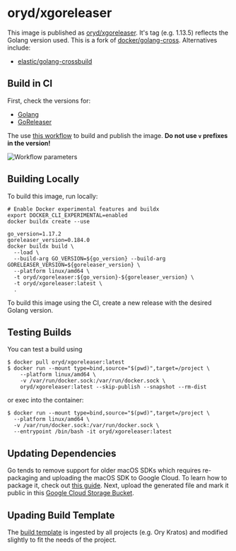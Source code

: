 # oryd/xgoreleaser

This image is published as
[oryd/xgoreleaser](https://hub.docker.com/r/oryd/xgoreleaser).
It's tag (e.g. 1.13.5) reflects the Golang version used. This is a fork of
[docker/golang-cross](https://github.com/docker/golang-cross). Alternatives
include:

- [elastic/golang-crossbuild](https://github.com/elastic/golang-crossbuild)

## Build in CI

First, check the versions for:

- [Golang](https://golang.org/dl/)
- [GoReleaser](https://github.com/goreleaser/goreleaser/releases)

The use
[this workflow](https://github.com/ory/xgoreleaser/actions?query=workflow%3ADocker)
to build and publish the image. **Do not use `v` prefixes in the version!**

![Workflow parameters](.github/workflow.png)

## Building Locally

To build this image, run locally:

```shell script
# Enable Docker experimental features and buildx
export DOCKER_CLI_EXPERIMENTAL=enabled
docker buildx create --use

go_version=1.17.2
goreleaser_version=0.184.0
docker buildx build \
  --load \
  --build-arg GO_VERSION=${go_version} --build-arg GORELEASER_VERSION=${goreleaser_version} \
  --platform linux/amd64 \
  -t oryd/xgoreleaser:${go_version}-${goreleaser_version} \
  -t oryd/xgoreleaser:latest \
  .
```

To build this image using the CI, create a new release with the desired Golang
version.

## Testing Builds

You can test a build using

```shell script
$ docker pull oryd/xgoreleaser:latest
$ docker run --mount type=bind,source="$(pwd)",target=/project \
    --platform linux/amd64 \
    -v /var/run/docker.sock:/var/run/docker.sock \
    oryd/xgoreleaser:latest --skip-publish --snapshot --rm-dist
```

or exec into the container:

```shell script
$ docker run --mount type=bind,source="$(pwd)",target=/project \
  --platform linux/amd64 \
  -v /var/run/docker.sock:/var/run/docker.sock \
  --entrypoint /bin/bash -it oryd/xgoreleaser:latest
```

## Updating Dependencies

Go tends to remove support for older macOS SDKs which requires re-packaging and
uploading the macOS SDK to Google Cloud. To learn how to package it, check out
[this guide](https://github.com/tpoechtrager/osxcross#packaging-the-sdk). Next,
upload the generated file and mark it public in this
[Google Cloud Storage Bucket](https://console.cloud.google.com/storage/browser/ory.sh/build-assets?project=ory-web).

## Upading Build Template

The [build template](./build.tmpl.yml) is ingested by all projects (e.g. Ory
Kratos) and modified slightly to fit the needs of the project.
